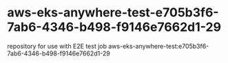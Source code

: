 # aws-eks-anywhere-test-e705b3f6-7ab6-4346-b498-f9146e7662d1-29
repository for use with E2E test job aws-eks-anywhere-test:e705b3f6-7ab6-4346-b498-f9146e7662d1-29
